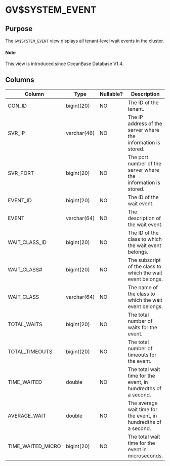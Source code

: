 # GV$SYSTEM_EVENT

## Purpose

The `GV$SYSTEM_EVENT` view displays all tenant-level wait events in the cluster.

<main id="notice" type='explain'>
  <h4>Note</h4>
  <p>This view is introduced since OceanBase Database V1.4. </p>
</main>

## Columns

| **Column** | **Type** | **Nullable?** | **Description** |
| --- | --- | --- | --- |
| CON_ID | bigint(20) | NO | The ID of the tenant. |
| SVR_IP | varchar(46) | NO | The IP address of the server where the information is stored. |
| SVR_PORT | bigint(20) | NO | The port number of the server where the information is stored. |
| EVENT_ID | bigint(20) | NO | The ID of the wait event. |
| EVENT | varchar(64) | NO | The description of the wait event. |
| WAIT_CLASS_ID | bigint(20) | NO | The ID of the class to which the wait event belongs. |
| WAIT_CLASS# | bigint(20) | NO | The subscript of the class to which the wait event belongs. |
| WAIT_CLASS | varchar(64) | NO | The name of the class to which the wait event belongs. |
| TOTAL_WAITS | bigint(20) | NO | The total number of waits for the event. |
| TOTAL_TIMEOUTS | bigint(20) | NO | The total number of timeouts for the event. |
| TIME_WAITED | double | NO | The total wait time for the event, in hundredths of a second. |
| AVERAGE_WAIT | double | NO | The average wait time for the event, in hundredths of a second. |
| TIME_WAITED_MICRO | bigint(20) | NO | The total wait time for the event in microseconds. |
